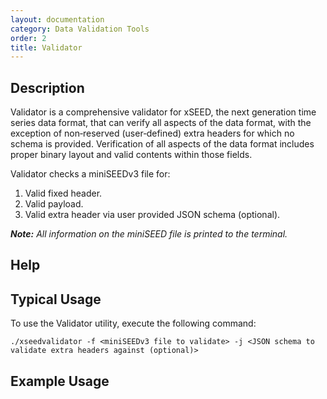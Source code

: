 ```yaml
---
layout: documentation
category: Data Validation Tools
order: 2
title: Validator
---
```

## Description

Validator is a comprehensive validator for xSEED, the next generation time series data format, that can verify all aspects of the data format, with the exception of non‐reserved (user‐defined) extra headers for which no schema is provided. Verification of all aspects of the data format includes proper binary layout and valid contents within those fields.

Validator checks a miniSEEDv3 file for: 

1. Valid fixed header.
2. Valid payload.
3. Valid extra header via user provided JSON schema (optional).

**_Note:_** *All information on the miniSEED file is printed to the terminal.*

## Help







## Typical Usage

To use the Validator utility, execute the following command:

```./xseedvalidator -f <miniSEEDv3 file to validate> -j <JSON schema to validate extra headers against (optional)>```

## Example Usage

